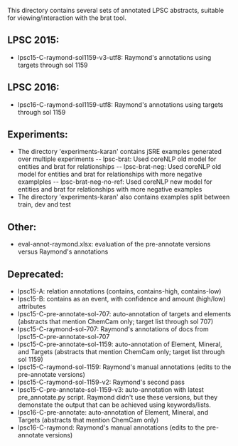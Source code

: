 This directory contains several sets of annotated LPSC abstracts,
suitable for viewing/interaction with the brat tool.

## LPSC 2015:
- lpsc15-C-raymond-sol1159-v3-utf8: Raymond's annotations using 
  targets through sol 1159

## LPSC 2016:
- lpsc16-C-raymond-sol1159-utf8: Raymond's annotations using
  targets through sol 1159

## Experiments: 
- The directory 'experiments-karan' contains jSRE examples generated over multiple experiments
-- lpsc-brat: Used coreNLP old model for entities and brat for relationships
-- lpsc-brat-neg: Used coreNLP old model for entities and brat for relationships with more negative examplples
-- lpsc-brat-neg-no-ref: Used coreNLP new model for entities and brat for relationships with more negative examples
- The directory 'experiments-karan' also contains examples split between train, dev and test

## Other:
- eval-annot-raymond.xlsx: evaluation of the pre-annotate versions
  versus Raymond's annotations

## Deprecated:
- lpsc15-A: relation annotations (contains, contains-high,
  contains-low) 
- lpsc15-B: contains as an event, with confidence and amount
  (high/low) attributes
- lpsc15-C-pre-annotate-sol-707: auto-annotation of targets and elements 
  (abstracts that mention ChemCam only; target list through sol 707)
- lpsc15-C-raymond-sol-707: Raymond's annotations of docs from 
  lpsc15-C-pre-annotate-sol-707
- lpsc15-C-pre-annotate-sol-1159: auto-annotation of Element, Mineral,
  and Targets
  (abstracts that mention ChemCam only; target list through sol 1159)
- lpsc15-C-raymond-sol-1159: Raymond's manual annotations
  (edits to the pre-annotate versions)
- lpsc15-C-raymond-sol-1159-v2: Raymond's second pass
- lpsc15-C-pre-annotate-sol-1159-v3: auto-annotation with latest
  pre_annotate.py script.  Raymond didn't use these versions, but they
  demonstate the output that can be achieved using keywords/lists.
- lpsc16-C-pre-annotate: auto-annotation of Element, Mineral,
  and Targets (abstracts that mention ChemCam only)
- lpsc16-C-raymond: Raymond's manual annotations
  (edits to the pre-annotate versions)

